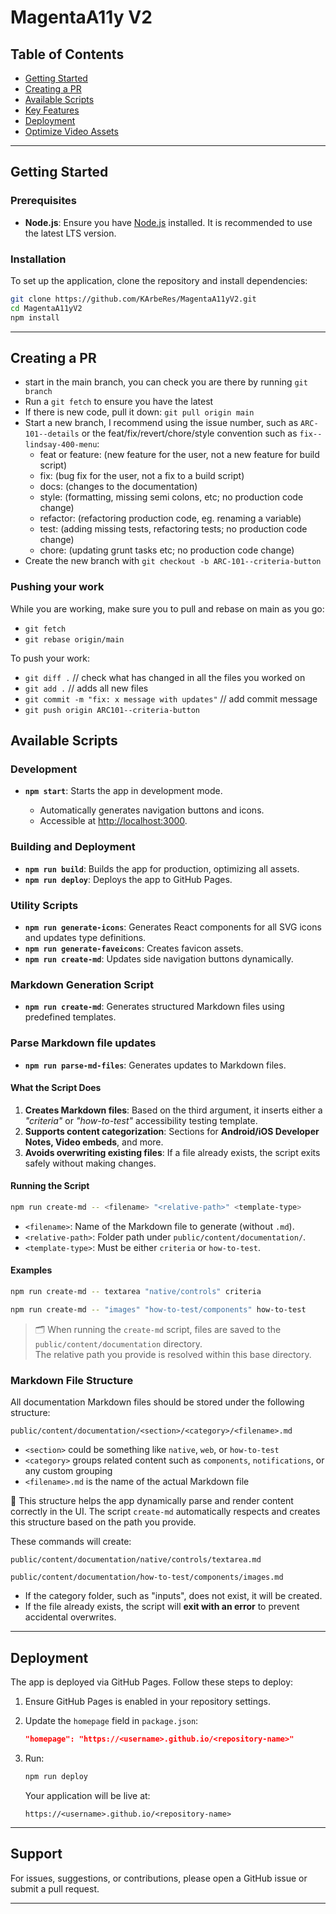# MagentaA11y V2

## Table of Contents

- [Getting Started](#getting-started)
- [Creating a PR](#creating-a-pr)
- [Available Scripts](#available-scripts)
- [Key Features](#key-features)
- [Deployment](#deployment)
- [Optimize Video Assets](#optimize-video-assets)

---

## Getting Started

### Prerequisites

- **Node.js**: Ensure you have [Node.js](https://nodejs.org/) installed. It is recommended to use the latest LTS version.

### Installation

To set up the application, clone the repository and install dependencies:

```bash
git clone https://github.com/KArbeRes/MagentaA11yV2.git
cd MagentaA11yV2
npm install
```

---

## Creating a PR

- start in the main branch, you can check you are there by running `git branch`
- Run a  `git fetch` to ensure you have the latest
- If there is new code, pull it down: `git pull origin main`
- Start a new branch, I recommend using the issue number, such as `ARC-101--details` or the feat/fix/revert/chore/style convention such as `fix--lindsay-400-menu`:
   - feat or feature: (new feature for the user, not a new feature for build script)
   - fix: (bug fix for the user, not a fix to a build script)
   - docs: (changes to the documentation)
   - style: (formatting, missing semi colons, etc; no production code change)
   - refactor: (refactoring production code, eg. renaming a variable)
   - test: (adding missing tests, refactoring tests; no production code change)
   - chore: (updating grunt tasks etc; no production code change)
- Create the new branch with `git checkout -b ARC-101--criteria-button`

### Pushing your work
While you are working, make sure you to pull and rebase on main as you go: 
  - `git fetch`
  - `git rebase origin/main`

To push your work:
- `git diff .` // check what has changed in all the files you worked on
- `git add .` // adds all new files
- `git commit -m "fix: x message with updates"` // add commit message
- `git push origin ARC101--criteria-button`

## Available Scripts

### Development

- **`npm start`**: Starts the app in development mode.

  - Automatically generates navigation buttons and icons.
  - Accessible at [http://localhost:3000](http://localhost:3000).

### Building and Deployment

- **`npm run build`**: Builds the app for production, optimizing all assets.
- **`npm run deploy`**: Deploys the app to GitHub Pages.

### Utility Scripts

- **`npm run generate-icons`**: Generates React components for all SVG icons and updates type definitions.
- **`npm run generate-faveicons`**: Creates favicon assets.
- **`npm run create-md`**: Updates side navigation buttons dynamically.

### Markdown Generation Script

- **`npm run create-md`**: Generates structured Markdown files using predefined templates.

### Parse Markdown file updates

- **`npm run parse-md-files`**: Generates updates to Markdown files.


#### What the Script Does

1. **Creates Markdown files**:
   Based on the third argument, it inserts either a _"criteria"_ or _"how-to-test"_ accessibility testing template.
2. **Supports content categorization**: Sections for **Android/iOS Developer Notes, Video embeds**, and more.
3. **Avoids overwriting existing files**: If a file already exists, the script exits safely without making changes.

#### Running the Script

```bash
npm run create-md -- <filename> "<relative-path>" <template-type>
```

- `<filename>`: Name of the Markdown file to generate (without `.md`).
- `<relative-path>`: Folder path under `public/content/documentation/`.
- `<template-type>`: Must be either `criteria` or `how-to-test`.

#### Examples

```bash
npm run create-md -- textarea "native/controls" criteria
```

```bash
npm run create-md -- "images" "how-to-test/components" how-to-test
```

> 🗂️ When running the `create-md` script, files are saved to the `public/content/documentation` directory.  
> The relative path you provide is resolved within this base directory.

### Markdown File Structure

All documentation Markdown files should be stored under the following structure:

```
public/content/documentation/<section>/<category>/<filename>.md
```

- `<section>` could be something like `native`, `web`, or `how-to-test`
- `<category>` groups related content such as `components`, `notifications`, or any custom grouping
- `<filename>.md` is the name of the actual Markdown file

📁 This structure helps the app dynamically parse and render content correctly in the UI. The script `create-md` automatically respects and creates this structure based on the path you provide.

These commands will create:

```
public/content/documentation/native/controls/textarea.md
```

```
public/content/documentation/how-to-test/components/images.md
```

- If the category folder, such as "inputs", does not exist, it will be created.
- If the file already exists, the script will **exit with an error** to prevent accidental overwrites.

---

## Deployment

The app is deployed via GitHub Pages. Follow these steps to deploy:

1. Ensure GitHub Pages is enabled in your repository settings.
2. Update the `homepage` field in `package.json`:

   ```json
   "homepage": "https://<username>.github.io/<repository-name>"
   ```

3. Run:

   ```bash
   npm run deploy
   ```

   Your application will be live at:

   ```
   https://<username>.github.io/<repository-name>
   ```

---

## Support

For issues, suggestions, or contributions, please open a GitHub issue or submit a pull request.

---
